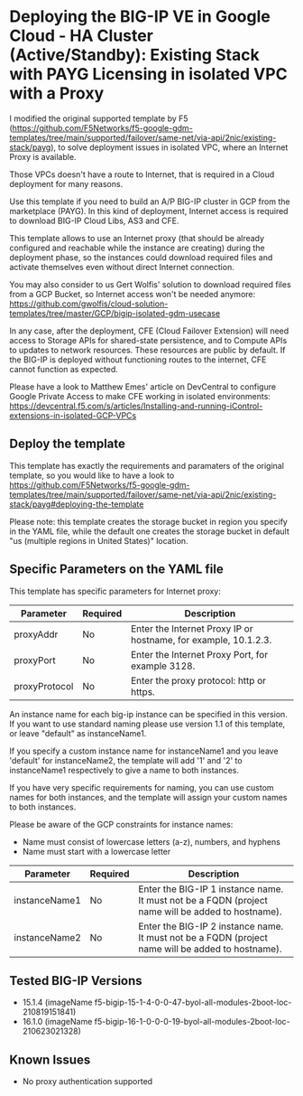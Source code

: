 # Deploying the BIG-IP VE in Google Cloud - HA Cluster (Active/Standby): Existing Stack with PAYG Licensing in isolated VPC with a Proxy


I modified the original supported template by F5 (https://github.com/F5Networks/f5-google-gdm-templates/tree/main/supported/failover/same-net/via-api/2nic/existing-stack/payg), to solve deployment issues in isolated VPC, where an Internet Proxy is available.

Those VPCs doesn't have a route to Internet, that is required in a Cloud deployment for many reasons.

Use this template if you need to build an A/P BIG-IP cluster in GCP from the marketplace (PAYG).
In this kind of deployment, Internet access is required to download BIG-IP Cloud Libs, AS3 and CFE.

This template allows to use an Internet proxy (that should be already configured and reachable while the instance are creating) during the deployment phase, so the instances could download required files and activate themselves even without direct Internet connection.

You may also consider to us Gert Wolfis' solution to download required files from a GCP Bucket, so Internet access won't be needed anymore: https://github.com/gwolfis/cloud-solution-templates/tree/master/GCP/bigip-isolated-gdm-usecase

In any case, after the deployment, CFE (Cloud Failover Extension) will need access to Storage APIs for shared-state persistence, and to Compute APIs to updates to network resources. These resources are public by default.
If the BIG-IP is deployed without functioning routes to the internet, CFE cannot function as expected.

Please have a look to Matthew Emes' article on DevCentral to configure Google Private Access to make CFE working in isolated environments: https://devcentral.f5.com/s/articles/Installing-and-running-iControl-extensions-in-isolated-GCP-VPCs



## Deploy the template

This template has exactly the requirements and paramaters of the original template, so you would like to have a look to https://github.com/F5Networks/f5-google-gdm-templates/tree/main/supported/failover/same-net/via-api/2nic/existing-stack/payg#deploying-the-template

Please note: this template creates the storage bucket in region you specify in the YAML file, while the default one creates the storage bucket in default "us (multiple regions in United States)" location.

## Specific Parameters on the YAML file

This template has specific parameters for Internet proxy:


Parameter | Required | Description
--- | --- | ---
proxyAddr | No | Enter the Internet Proxy IP or hostname, for example, 10.1.2.3.
proxyPort | No | Enter the Internet Proxy Port, for example 3128.
proxyProtocol | No | Enter the proxy protocol: http or https.


An instance name for each big-ip instance can be specified in this version. If you want to use standard naming please use version 1.1 of this template, or leave "default" as instanceName1.

If you specify a custom instance name for instanceName1 and you leave 'default' for instanceName2, the template will add '1' and '2' to instanceName1 respectively to give a name to both instances. 

If you have very specific requirements for naming, you can use custom names for both instances, and the template will assign your custom names to both instances. 

Please be aware of the GCP constraints for instance names:
   * Name must consist of lowercase letters (a-z), numbers, and hyphens
   * Name must start with a lowercase letter
    

Parameter | Required | Description
--- | --- | ---
instanceName1 | No | Enter the BIG-IP 1 instance name. It must not be a FQDN (project name will be added to hostname).
instanceName2 | No | Enter the BIG-IP 2 instance name. It must not be a FQDN (project name will be added to hostname).


## Tested BIG-IP Versions
* 15.1.4 (imageName f5-bigip-15-1-4-0-0-47-byol-all-modules-2boot-loc-210819151841)
* 16.1.0 (imageName f5-bigip-16-1-0-0-0-19-byol-all-modules-2boot-loc-210623021328)

## Known Issues

* No proxy authentication supported



